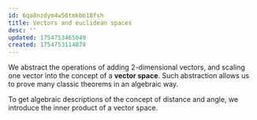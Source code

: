 ```yaml
---
id: 6qa8nzdym4w56tmkbb18fsh
title: Vectors and euclidean spaces
desc: ''
updated: 1754753465049
created: 1754753114878
---
```


We abstract the operations of adding $2$-dimensional vectors, and scaling one vector into the concept of a **vector space**. Such abstraction allows us to prove many classic theorems in an algebraic way. 

To get algebraic descriptions of the concept of distance and angle, we introduce the inner product of a vector space.